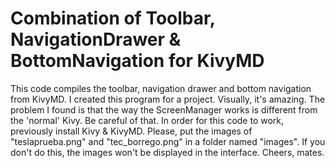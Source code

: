 # Combination of Toolbar, NavigationDrawer & BottomNavigation for KivyMD
This code compiles the toolbar, navigation drawer and bottom navigation from KivyMD.
I created this program for a project. 
Visually, it's amazing. 
The problem I found is that the way the ScreenManager works is different from the 'normal' Kivy.
Be careful of that. 
In order for this code to work, previously install Kivy & KivyMD.
Please, put the images of "teslaprueba.png" and "tec_borrego.png" in a folder named "images". 
If you don't do this, the images won't be displayed in the interface.
Cheers, mates.
